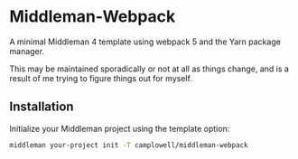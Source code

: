 # Middleman-Webpack
A minimal Middleman 4 template using webpack 5 and the Yarn package manager.

This may be maintained sporadically or not at all as things change, and is a result of me trying to figure things out for myself.

## Installation
Initialize your Middleman project using the template option:
```bash
middleman your-project init -T camplowell/middleman-webpack
```
